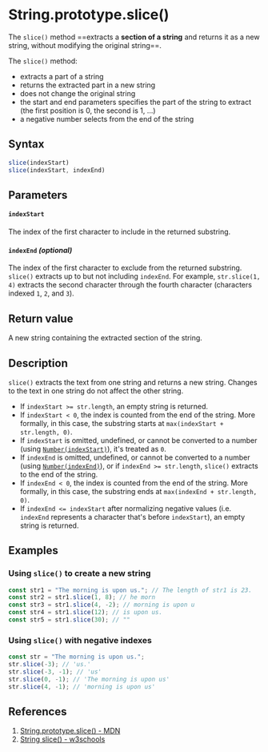 # String.prototype.slice()

The `slice()` method ==extracts a **section of a string** and returns it as a new string, without modifying the original string==.

The `slice()` method:

- extracts a part of a string
- returns the extracted part in a new string
- does not change the original string
- the start and end parameters specifies the part of the string to extract (the first position is 0, the second is 1, ...)
- a negative number selects from the end of the string

## Syntax

```js
slice(indexStart)
slice(indexStart, indexEnd)
```

## Parameters

#### `indexStart`

The index of the first character to include in the returned substring.

#### `indexEnd` _(optional)_

The index of the first character to exclude from the returned substring. `slice()` extracts up to but not including `indexEnd`. For example, `str.slice(1, 4)` extracts the second character through the fourth character (characters indexed `1`, `2`, and `3`).

## Return value

A new string containing the extracted section of the string.

## Description

`slice()` extracts the text from one string and returns a new string. Changes to the text in one string do not affect the other string.

- If `indexStart >= str.length`, an empty string is returned.
- If `indexStart < 0`, the index is counted from the end of the string. More formally, in this case, the substring starts at `max(indexStart + str.length, 0)`.
- If `indexStart` is omitted, undefined, or cannot be converted to a number (using [`Number(indexStart)`](https://developer.mozilla.org/en-US/docs/Web/JavaScript/Reference/Global_Objects/Number)), it's treated as `0`.
- If `indexEnd` is omitted, undefined, or cannot be converted to a number (using [`Number(indexEnd)`](https://developer.mozilla.org/en-US/docs/Web/JavaScript/Reference/Global_Objects/Number)), or if `indexEnd >= str.length`, `slice()` extracts to the end of the string.
- If `indexEnd < 0`, the index is counted from the end of the string. More formally, in this case, the substring ends at `max(indexEnd + str.length, 0)`.
- If `indexEnd <= indexStart` after normalizing negative values (i.e. `indexEnd` represents a character that's before `indexStart`), an empty string is returned.

## Examples

### Using `slice()` to create a new string

```js
const str1 = "The morning is upon us."; // The length of str1 is 23.
const str2 = str1.slice(1, 8); // he morn
const str3 = str1.slice(4, -2); // morning is upon u
const str4 = str1.slice(12); // is upon us.
const str5 = str1.slice(30); // ""
```

### Using `slice()` with negative indexes

```js
const str = "The morning is upon us.";
str.slice(-3); // 'us.'
str.slice(-3, -1); // 'us'
str.slice(0, -1); // 'The morning is upon us'
str.slice(4, -1); // 'morning is upon us'
```

## References

1. [String.prototype.slice() - MDN](https://developer.mozilla.org/en-US/docs/Web/JavaScript/Reference/Global_Objects/String/slice)
2. [String slice() - w3schools](https://www.w3schools.com/jsref/jsref_slice_string.asp)